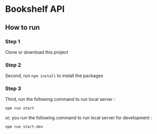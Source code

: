 <div id="top"></div>

# Bookshelf API

<h2>How to run</h2>
<h3 >

Step 1

</h3>

Clone or download this project

<h3 >

Step 2

</h3>

Second, run `npm install` to install the packages

<h3 >

Step 3

</h3>

Third, run the following command to run local server :

```sh
npm run start
```

or, you run the following command to run local server for development :

```sh
npm run start-dev
```
